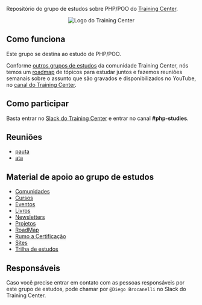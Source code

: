 Repositório do grupo de estudos sobre PHP/POO do [Training Center](https://training-center.github.io).

<p align="center">
  <img src="assets/training-center-logo.svg" alt="Logo do Training Center">
</p>

## Como funciona

Este grupo se destina ao estudo de PHP/POO.

Conforme [outros grupos de estudos](https://github.com/training-center/study-groups) da comunidade Training Center, nós temos um [roadmap](./material_de_apoio/roadmap) de tópicos para estudar juntos e fazemos reuniões semanais sobre o assunto que são gravados e disponibilizados no YouTube, no [canal do Training Center](https://www.youtube.com/c/TrainingCenterChannel).

## Como participar

Basta entrar no [Slack do Training Center](https://github.com/training-center/slack) e entrar no canal **#php-studies**.

## Reuniões

- [pauta](/material_grupo_estudo/reunioes/pautas)
- [ata](/material_de_apoio/ata)

## Material de apoio ao grupo de estudos

- [Comunidades](/material_de_apoio/comunidades)
- [Cursos](/material_de_apoio/cursos)
- [Eventos](/material_de_apoio/eventos)
- [Livros](/material_de_apoio/livros)
- [Newsletters](/material_de_apoio/newsletters)
- [Projetos](/material_de_apoio/desafios/projetos)
- [RoadMap](/material_de_apoio/roadmap)
- [Rumo a Certificação](material_de_apoio/rumo_a_certificacao)
- [Sites](/material_de_apoio/sites)
- [Trilha de estudos](material_de_apoio/roadmap)

## Responsáveis

Caso você precise entrar em contato com as pessoas responsáveis por este grupo de estudos, pode chamar por `@Diego Brocanelli` no Slack do Training Center.
